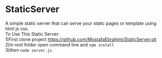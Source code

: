 # StaticServer
A simple static server that can serve your static pages or template using html js css.<br>
To Use This Static Server:<br>
1)First clone project <a>https://github.com/MostafaEbrahimi/StaticServer.git</a><br>
2)in root folder open command line and <code>npm install</code><br>
3)then <code>node server.js</code><br>
